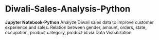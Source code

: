 # Diwali-Sales-Analysis-Python
**Jupyter Notebook-Python**
Analyze Diwali sales data to improve
customer experience and sales. Relation
between gender, amount, orders, state,
occupation, product category, product id via
Data Visualization
